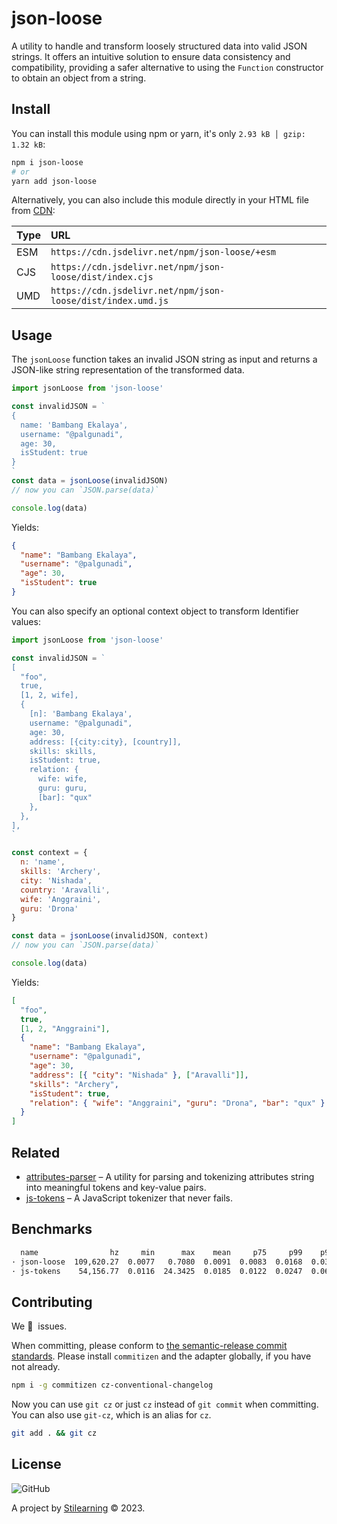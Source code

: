 # json-loose

A utility to handle and transform loosely structured data into valid JSON strings. It offers an intuitive solution to ensure data consistency and compatibility, providing a safer alternative to using the `Function` constructor to obtain an object from a string.

## Install

You can install this module using npm or yarn, it's only `2.93 kB │ gzip: 1.32 kB`:

```bash
npm i json-loose
# or
yarn add json-loose
```

Alternatively, you can also include this module directly in your HTML file from [CDN](https://www.jsdelivr.com/package/npm/json-loose?tab=files&path=dist):

| Type | URL                                                         |
| :--- | :---------------------------------------------------------- |
| ESM  | `https://cdn.jsdelivr.net/npm/json-loose/+esm`              |
| CJS  | `https://cdn.jsdelivr.net/npm/json-loose/dist/index.cjs`    |
| UMD  | `https://cdn.jsdelivr.net/npm/json-loose/dist/index.umd.js` |

## Usage

The `jsonLoose` function takes an invalid JSON string as input and returns a JSON-like string representation of the transformed data.

```js
import jsonLoose from 'json-loose'

const invalidJSON = `
{
  name: 'Bambang Ekalaya',
  username: "@palgunadi",
  age: 30,
  isStudent: true
}
`
const data = jsonLoose(invalidJSON)
// now you can `JSON.parse(data)`

console.log(data)
```

Yields:

```json
{
  "name": "Bambang Ekalaya",
  "username": "@palgunadi",
  "age": 30,
  "isStudent": true
}
```

You can also specify an optional context object to transform Identifier values:

```js
import jsonLoose from 'json-loose'

const invalidJSON = `
[
  "foo",
  true,
  [1, 2, wife],
  {
    [n]: 'Bambang Ekalaya',
    username: "@palgunadi",
    age: 30,
    address: [{city:city}, [country]],
    skills: skills,
    isStudent: true,
    relation: {
      wife: wife,
      guru: guru,
      [bar]: "qux"
    },
  },
],
`

const context = {
  n: 'name',
  skills: 'Archery',
  city: 'Nishada',
  country: 'Aravalli',
  wife: 'Anggraini',
  guru: 'Drona'
}

const data = jsonLoose(invalidJSON, context)
// now you can `JSON.parse(data)`

console.log(data)
```

Yields:

```json
[
  "foo",
  true,
  [1, 2, "Anggraini"],
  {
    "name": "Bambang Ekalaya",
    "username": "@palgunadi",
    "age": 30,
    "address": [{ "city": "Nishada" }, ["Aravalli"]],
    "skills": "Archery",
    "isStudent": true,
    "relation": { "wife": "Anggraini", "guru": "Drona", "bar": "qux" }
  }
]
```

## Related

- [attributes-parser](https://github.com/bent10/attributes-parser) – A utility for parsing and tokenizing attributes string into meaningful tokens and key-value pairs.
- [js-tokens](https://www.npmjs.com/package/js-tokens) – A JavaScript tokenizer that never fails.

## Benchmarks

```bash
  name                hz     min      max    mean     p75     p99    p995    p999      rme  samples
· json-loose  109,620.27  0.0077   0.7080  0.0091  0.0083  0.0168  0.0363  0.2052   ±1.19%    54811   fastest
· js-tokens    54,156.77  0.0116  24.3425  0.0185  0.0122  0.0247  0.0643  1.1352  ±15.68%    27267
```

## Contributing

We 💛&nbsp; issues.

When committing, please conform to [the semantic-release commit standards](https://www.conventionalcommits.org/). Please install `commitizen` and the adapter globally, if you have not already.

```bash
npm i -g commitizen cz-conventional-changelog
```

Now you can use `git cz` or just `cz` instead of `git commit` when committing. You can also use `git-cz`, which is an alias for `cz`.

```bash
git add . && git cz
```

## License

![GitHub](https://img.shields.io/github/license/bent10/json-loose)

A project by [Stilearning](https://stilearning.com) &copy; 2023.
